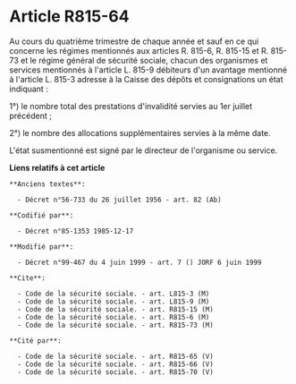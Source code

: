 # Article R815-64

Au cours du quatrième trimestre de chaque année   et sauf en ce qui concerne les régimes mentionnés aux articles R. 815-6, R.
815-15 et R. 815-73 et le régime général de sécurité sociale, chacun des organismes et services mentionnés à l'article L.
815-9 débiteurs d'un avantage mentionné à l'article L. 815-3 adresse à la Caisse des dépôts et consignations un état
indiquant : 

1°) le nombre total des prestations d'invalidité servies au 1er juillet précédent ; 

2°) le nombre des allocations supplémentaires servies à la même date. 

L'état susmentionné est signé par le directeur de l'organisme ou service.

**Liens relatifs à cet article**

	**Anciens textes**:

	  - Décret n°56-733 du 26 juillet 1956 - art. 82 (Ab)

	**Codifié par**:

	  - Décret n°85-1353 1985-12-17

	**Modifié par**:

	  - Décret n°99-467 du 4 juin 1999 - art. 7 () JORF 6 juin 1999

	**Cite**:

	  - Code de la sécurité sociale. - art. L815-3 (M)
	  - Code de la sécurité sociale. - art. L815-9 (M)
	  - Code de la sécurité sociale. - art. R815-15 (M)
	  - Code de la sécurité sociale. - art. R815-6 (M)
	  - Code de la sécurité sociale. - art. R815-73 (M)

	**Cité par**:

	  - Code de la sécurité sociale. - art. R815-65 (V)
	  - Code de la sécurité sociale. - art. R815-66 (V)
	  - Code de la sécurité sociale. - art. R815-70 (V)
